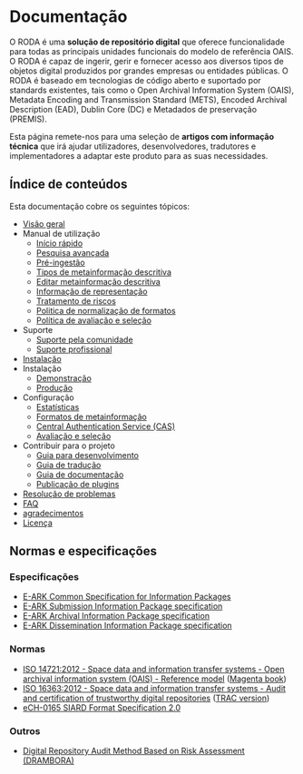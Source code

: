 # Documentação

O RODA é uma **solução de repositório digital** que oferece funcionalidade para todas as principais unidades funcionais do modelo de referência OAIS. O RODA é capaz de ingerir, gerir e fornecer acesso aos diversos tipos de objetos digital produzidos por grandes empresas ou entidades públicas. O RODA é baseado em tecnologias de código aberto e suportado por standards existentes, tais como o Open Archival Information System (OAIS), Metadata Encoding and Transmission Standard (METS), Encoded Archival Description (EAD), Dublin Core (DC) e Metadados de preservação (PREMIS).

Esta página remete-nos para uma seleção de **artigos com informação técnica** que irá ajudar utilizadores, desenvolvedores, tradutores e implementadores a adaptar este produto para as suas necessidades.

## Índice de conteúdos

Esta documentação cobre os seguintes tópicos:

- [Visão geral](Overview_pt_PT.md)
- Manual de utilização
    - [Início rápido](Quickstart.md)
    - [Pesquisa avançada](Advanced_Search_pt_PT.md)
    - [Pré-ingestão](Pre_Ingest_pt_PT.md)
    - [Tipos de metainformação descritiva](Descriptive_Metadata_Types.md)
    - [Editar metainformação descritiva](EditDescriptiveMetadata.md)
    - [Informação de representação](Representation_Information.md)
    - [Tratamento de riscos](Risk_Assessment.md)
    - [Politica de normalização de formatos](Format_Normalization_Policy.md)
    - [Política de avaliação e seleção](Disposal_Policies.md)
- Suporte
    - [Suporte pela comunidade](Community_Support.md)
    - [Suporte profissional](Professional_Support.md)
- [Instalação](https://github.com/keeps/roda/blob/master/deploys/README.md)
- Instalação
    - [Demonstração](Installation_Testing_Environments.md)
    - [Produção](Installation_Production_Environments.md)
- Configuração
    - [Estatísticas](Statistics_pt_PT.md)
    - [Formatos de metainformação](Metadata_Formats.md)
    - [Central Authentication Service (CAS)](Central_Authentication_Service.md)
    - [Avaliação e seleção](Disposal.md)
- Contribuir para o projeto
    - [Guia para desenvolvimento](Developers_Guide.md)
    - [Guia de tradução](Translation_Guide.md)
    - [Guia de documentação](Documentation_Guide_pt_PT.md)
    - [Publicação de plugins](Publishing_plugins_pt_PT.md)
- [Resolução de problemas](Troubleshooting.md)
- [FAQ](FAQ_pt_PT.md)
- [agradecimentos](Acknowledgements.md)
- [Licença](LICENSE.md)

## Normas e especificações

### Especificações

* [E-ARK Common Specification for Information Packages](http://www.dilcis.eu/specifications/common-specification)
* [E-ARK Submission Information Package specification](http://www.dilcis.eu/specifications/sip)
* [E-ARK Archival Information Package specification](http://www.dilcis.eu/specifications/aip)
* [E-ARK Dissemination Information Package specification](http://www.dilcis.eu/specifications/dip)

### Normas

* [ISO 14721:2012 - Space data and information transfer systems - Open archival information system (OAIS) - Reference model](http://www.iso.org/iso/catalogue_detail.htm?csnumber=57284) ([Magenta book](http://public.ccsds.org/publications/archive/650x0m2.pdf))
* [ISO 16363:2012 - Space data and information transfer systems - Audit and certification of trustworthy digital repositories](http://www.iso.org/iso/catalogue_detail.htm?csnumber=56510) ([TRAC version](https://www.crl.edu/sites/default/files/d6/attachments/pages/trac_0.pdf))
* [eCH-0165 SIARD Format Specification 2.0](https://www.ech.ch/vechweb/page?p=dossier&documentNumber=eCH-0165&documentVersion=2.0)

### Outros

* [Digital Repository Audit Method Based on Risk Assessment (DRAMBORA)](http://www.repositoryaudit.eu/download/)
